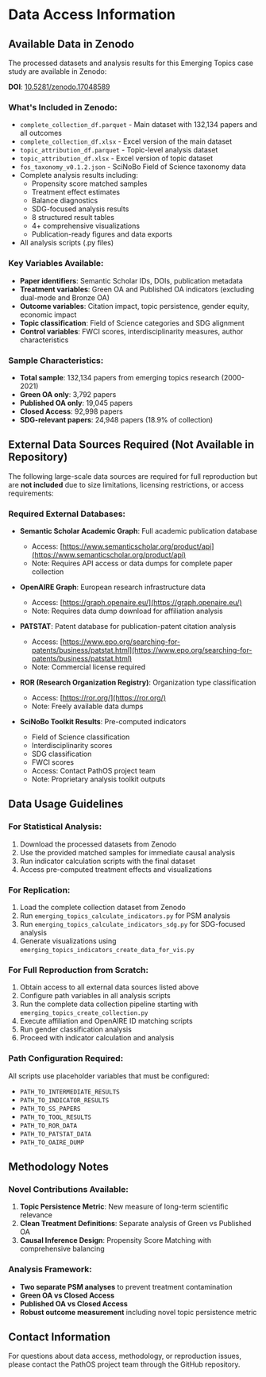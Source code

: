 # Data Access Information

## Available Data in Zenodo

The processed datasets and analysis results for this Emerging Topics case study are available in Zenodo:

**DOI**: [10.5281/zenodo.17048589](https://doi.org/10.5281/zenodo.17048589)

### What's Included in Zenodo:
- `complete_collection_df.parquet` - Main dataset with 132,134 papers and all outcomes
- `complete_collection_df.xlsx` - Excel version of the main dataset
- `topic_attribution_df.parquet` - Topic-level analysis dataset
- `topic_attribution_df.xlsx` - Excel version of topic dataset
- `fos_taxonomy_v0.1.2.json` - SciNoBo Field of Science taxonomy data
- Complete analysis results including:
  - Propensity score matched samples
  - Treatment effect estimates
  - Balance diagnostics
  - SDG-focused analysis results
  - 8 structured result tables
  - 4+ comprehensive visualizations
  - Publication-ready figures and data exports
- All analysis scripts (.py files)

### Key Variables Available:
- **Paper identifiers**: Semantic Scholar IDs, DOIs, publication metadata
- **Treatment variables**: Green OA and Published OA indicators (excluding dual-mode and Bronze OA)
- **Outcome variables**: Citation impact, topic persistence, gender equity, economic impact
- **Topic classification**: Field of Science categories and SDG alignment
- **Control variables**: FWCI scores, interdisciplinarity measures, author characteristics

### Sample Characteristics:
- **Total sample**: 132,134 papers from emerging topics research (2000-2021)
- **Green OA only**: 3,792 papers
- **Published OA only**: 19,045 papers
- **Closed Access**: 92,998 papers
- **SDG-relevant papers**: 24,948 papers (18.9% of collection)

## External Data Sources Required (Not Available in Repository)

The following large-scale data sources are required for full reproduction but are **not included** due to size limitations, licensing restrictions, or access requirements:

### Required External Databases:
- **Semantic Scholar Academic Graph**: Full academic publication database
  - Access: [https://www.semanticscholar.org/product/api](https://www.semanticscholar.org/product/api)
  - Note: Requires API access or data dumps for complete paper collection

- **OpenAIRE Graph**: European research infrastructure data
  - Access: [https://graph.openaire.eu/](https://graph.openaire.eu/)
  - Note: Requires data dump download for affiliation analysis

- **PATSTAT**: Patent database for publication-patent citation analysis
  - Access: [https://www.epo.org/searching-for-patents/business/patstat.html](https://www.epo.org/searching-for-patents/business/patstat.html)
  - Note: Commercial license required

- **ROR (Research Organization Registry)**: Organization type classification
  - Access: [https://ror.org/](https://ror.org/)
  - Note: Freely available data dumps

- **SciNoBo Toolkit Results**: Pre-computed indicators
  - Field of Science classification
  - Interdisciplinarity scores
  - SDG classification
  - FWCI scores
  - Access: Contact PathOS project team
  - Note: Proprietary analysis toolkit outputs

## Data Usage Guidelines

### For Statistical Analysis:
1. Download the processed datasets from Zenodo
2. Use the provided matched samples for immediate causal analysis
3. Run indicator calculation scripts with the final dataset
4. Access pre-computed treatment effects and visualizations

### For Replication:
1. Load the complete collection dataset from Zenodo
2. Run `emerging_topics_calculate_indicators.py` for PSM analysis
3. Run `emerging_topics_calculate_indicators_sdg.py` for SDG-focused analysis
4. Generate visualizations using `emerging_topics_indicators_create_data_for_vis.py`

### For Full Reproduction from Scratch:
1. Obtain access to all external data sources listed above
2. Configure path variables in all analysis scripts
3. Run the complete data collection pipeline starting with `emerging_topics_create_collection.py`
4. Execute affiliation and OpenAIRE ID matching scripts
5. Run gender classification analysis
6. Proceed with indicator calculation and analysis

### Path Configuration Required:
All scripts use placeholder variables that must be configured:
- `PATH_TO_INTERMEDIATE_RESULTS`
- `PATH_TO_INDICATOR_RESULTS`
- `PATH_TO_SS_PAPERS`
- `PATH_TO_TOOL_RESULTS`
- `PATH_TO_ROR_DATA`
- `PATH_TO_PATSTAT_DATA`
- `PATH_TO_OAIRE_DUMP`

## Methodology Notes

### Novel Contributions Available:
1. **Topic Persistence Metric**: New measure of long-term scientific relevance
2. **Clean Treatment Definitions**: Separate analysis of Green vs Published OA
3. **Causal Inference Design**: Propensity Score Matching with comprehensive balancing

### Analysis Framework:
- **Two separate PSM analyses** to prevent treatment contamination
- **Green OA vs Closed Access**
- **Published OA vs Closed Access**
- **Robust outcome measurement** including novel topic persistence metric

## Contact Information

For questions about data access, methodology, or reproduction issues, please contact the PathOS project team through the GitHub repository.